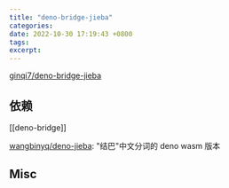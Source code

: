 ```yaml
---
title: "deno-bridge-jieba"
categories: 
date: 2022-10-30 17:19:43 +0800
tags: 
excerpt: 
---
```


[ginqi7/deno-bridge-jieba](https://github.com/ginqi7/deno-bridge-jieba)



## 依赖

[[deno-bridge]]

[wangbinyq/deno-jieba](https://github.com/wangbinyq/deno-jieba/tree/wasm): "结巴"中文分词的 deno wasm 版本



## Misc



